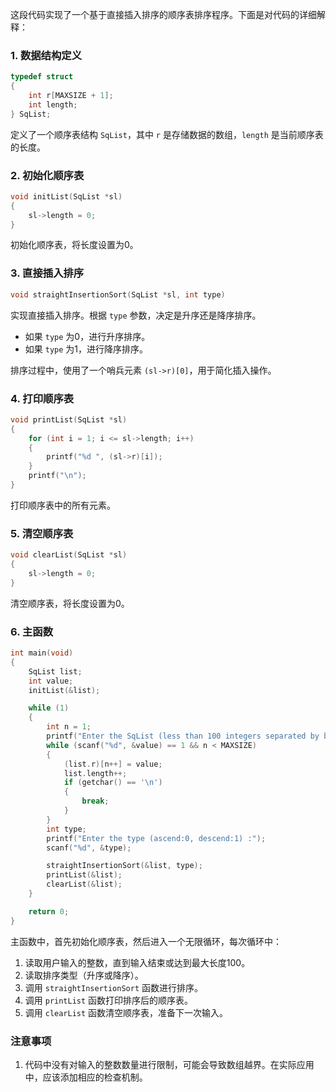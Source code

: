 这段代码实现了一个基于直接插入排序的顺序表排序程序。下面是对代码的详细解释：

### 1. 数据结构定义
```c
typedef struct
{
    int r[MAXSIZE + 1];
    int length;
} SqList;
```
定义了一个顺序表结构 `SqList`，其中 `r` 是存储数据的数组，`length` 是当前顺序表的长度。

### 2. 初始化顺序表
```c
void initList(SqList *sl)
{
    sl->length = 0;
}
```
初始化顺序表，将长度设置为0。

### 3. 直接插入排序
```c
void straightInsertionSort(SqList *sl, int type)
```
实现直接插入排序。根据 `type` 参数，决定是升序还是降序排序。

- 如果 `type` 为0，进行升序排序。
- 如果 `type` 为1，进行降序排序。

排序过程中，使用了一个哨兵元素 `(sl->r)[0]`，用于简化插入操作。

### 4. 打印顺序表
```c
void printList(SqList *sl)
{
    for (int i = 1; i <= sl->length; i++)
    {
        printf("%d ", (sl->r)[i]);
    }
    printf("\n");
}
```
打印顺序表中的所有元素。

### 5. 清空顺序表
```c
void clearList(SqList *sl)
{
    sl->length = 0;
}
```
清空顺序表，将长度设置为0。

### 6. 主函数
```c
int main(void)
{
    SqList list;
    int value;
    initList(&list);

    while (1)
    {
        int n = 1;
        printf("Enter the SqList (less than 100 integers separated by blank) : ");
        while (scanf("%d", &value) == 1 && n < MAXSIZE)
        {
            (list.r)[n++] = value;
            list.length++;
            if (getchar() == '\n')
            {
                break;
            }
        }
        int type;
        printf("Enter the type (ascend:0, descend:1) :");
        scanf("%d", &type);

        straightInsertionSort(&list, type);
        printList(&list);
        clearList(&list);
    }

    return 0;
}
```
主函数中，首先初始化顺序表，然后进入一个无限循环，每次循环中：
1. 读取用户输入的整数，直到输入结束或达到最大长度100。
2. 读取排序类型（升序或降序）。
3. 调用 `straightInsertionSort` 函数进行排序。
4. 调用 `printList` 函数打印排序后的顺序表。
5. 调用 `clearList` 函数清空顺序表，准备下一次输入。

### 注意事项
1. 代码中没有对输入的整数数量进行限制，可能会导致数组越界。在实际应用中，应该添加相应的检查机制。